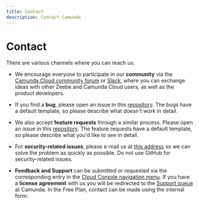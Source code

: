 ```yaml
---
title: Contact
description: Contact Camunda
---
```


# Contact

There are various channels where you can reach us.

- We encourage everyone to participate in our **community** via the [Camunda Cloud community forum](https://forum.camunda.io/) or [Slack](https://camunda-cloud.slack.com/), where you can exchange ideas with other Zeebe and Camunda Cloud users, as well as the product developers.

- If you find a **bug**, please open an issue in this [repository](https://github.com/camunda-cloud/issues). The bugs have a default template, so please describe what doesn't work in detail.

- We also accept **feature requests** through a similar process. Please open an issue in this [repository](https://github.com/camunda-cloud/issues). The feature requests have a default template, so please describe what you'd like to see in detail.

- For **security-related issues**, please e-mail us at [this address](mailto:cloud-security@camunda.com) so we can solve the problem as quickly as possible. Do not use GitHub for security-related issues.

- **Feedback and Support** can be submitted or requested via the corresponding entry in the [Cloud Console navigation menu](../../docs/product-manuals/cloud-console/troubleshooting/feedback-and-support). If you have a **license agreement** with us you will be redirected to the [Support queue](https://jira.camunda.com/projects/SUPPORT/) at Camunda. In the Free Plan, contact can be made using the internal form:
